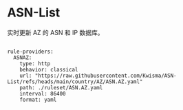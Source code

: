 
# ASN-List

实时更新 AZ 的 ASN 和 IP 数据库。

<pre><code class="language-javascript">
rule-providers:
  ASNAZ:
    type: http
    behavior: classical
    url: "https://raw.githubusercontent.com/Kwisma/ASN-List/refs/heads/main/country/AZ/ASN.AZ.yaml"
    path: ./ruleset/ASN.AZ.yaml
    interval: 86400
    format: yaml
</code></pre>